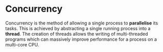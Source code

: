 # Concurrency

Concurrency is the method of allowing a single process to __parallelise__ its tasks. This is achieved by abstracting a single running process into a __thread__. The creation of threads allows the writing of multi-threaded programs which can massively improve performance for a process on a multi-core CPU.






